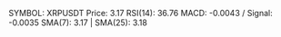 SYMBOL: XRPUSDT
Price: 3.17
RSI(14): 36.76
MACD: -0.0043 / Signal: -0.0035
SMA(7): 3.17 | SMA(25): 3.18
